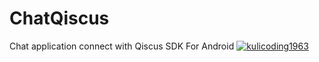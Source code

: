 # ChatQiscus
Chat application connect with Qiscus SDK For Android
[![kulicoding1963](https://circleci.com/gh/kulicoding1963/ChatQiscus.svg?style=svg)](https://circleci.com/gh/kulicoding1963/ChatQiscus)
